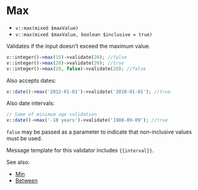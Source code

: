 # Max

- `v::max(mixed $maxValue)`
- `v::max(mixed $maxValue, boolean $inclusive = true)`

Validates if the input doesn't exceed the maximum value.

```php
v::integer()->max(15)->validate(20); //false
v::integer()->max(20)->validate(20); //true
v::integer()->max(20, false)->validate(20); //false
```

Also accepts dates:

```php
v::date()->max('2012-01-01')->validate('2010-01-01'); //true
```

Also date intervals:

```php
// Same of minimum age validation
v::date()->max('-18 years')->validate('1988-09-09'); //true
```

`false` may be passed as a parameter to indicate that non-inclusive
values must be used.

Message template for this validator includes `{{interval}}`.

See also:

  * [Min](Min.md)
  * [Between](Between.md)
